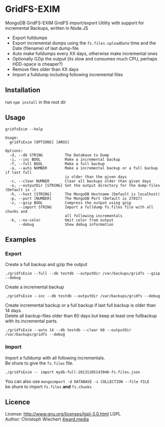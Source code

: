 # GridFS-EXIM
MongoDB GridFS-EXIM GridFS import/export Utility with support for incremental Backups, written in Node.JS

* Export fulldumps
* Export incremental dumps using the `fs.files.uploadDate` time and the Date (filename) of last dump-file
* Auto make fulldumps every XX days, otherwise make incremental ones
* Optionally GZip the output (its slow and consumes much CPU, perhaps HDD-space is cheaper?)
* Remove files older than XX days
* Import a fulldump including following incremental files


## Installation
run `npm install` in the root dir

## Usage
`gridfsExim --help`

```
Usage:
  gridfsExim [OPTIONS] [ARGS]

Options:
  -d, --db STRING          The Database to Dump
  -i, --inc BOOL           Make a incremental backup
  -f, --full BOOL          Make a full backup
  -a, --auto NUMBER        Make a incremental backup or a full backup if last full
                           is older than the given days
  -c, --clear NUMBER       Clear all backups older than given days
  -o, --outputDir [STRING] Set the output directory for the dump-files (Default is .)
  -h, --host [STRING]      The MongoDB Hostname (Default is localhost)
  -p, --port [NUMBER]      The MongoDB Port (Default is 27017)
  -z, --gzip BOOL          Compress the output using gzip
      --import STRING      Import a fulldump fs.files file with all chunks and
                           all following incrementals
  -k, --no-color           Omit color from output
      --debug              Show debug information
```

## Examples

### Export
Create a full backup and gzip the output
```
./gridfsExim --full --db testdb --outputDir /var/backups/gridfs --gzip --debug
```

Create a incremental backup
```
./gridfsExim --inc --db testdb --outputDir /var/backups/gridfs --debug
```

Create incremental backup or a full backup if last full backup is older than 14 days.<br>
Delete all backup-files older than 60 days but keep at least one fullbackup with its incremental parts.
```
./gridfsExim --auto 14 --db testdb --clear 60 --outputDir /var/backups/gridfs --debug
```

### Import
Import a fulldump with all following incrementals.<br>
Be shure to give the `fs.files` file.
```
./gridfsExim -- import mydb-full-20131105143946-fs.files.json
```

You can also use `mongoimport -d DATABASE -c COLLECTION --file FILE` <br>
be shure to import `fs.files` **and** `fs.chunks`


## Licence
License: http://www.gnu.org/licenses/lgpl-3.0.html LGPL <br>
Author: Christoph Wiechert [4ward.media](http://www.4wardmedia.de)